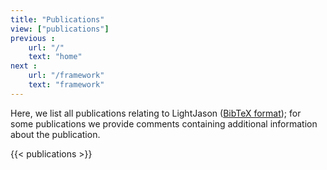 ```yaml
---
title: "Publications"
view: ["publications"]
previous :
    url: "/"
    text: "home"
next :
    url: "/framework"
    text: "framework"
---
```


Here, we list all publications relating to LightJason ([BibTeX format](/references.bib)); for some publications we provide comments containing additional information about the publication.

<!--more-->

{{< publications >}}
